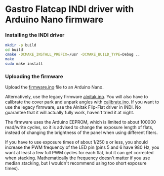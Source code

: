 # Gastro Flatcap INDI driver with Arduino Nano firmware

### Installing the INDI driver
```sh
mkdir -p build
cd build
cmake -DCMAKE_INSTALL_PREFIX=/usr -DCMAKE_BUILD_TYPE=Debug ..
make
sudo make install
```


### Uploading the firmware

Upload the [firmware.ino](firmware/firmware.ino) file to an Arduino Nano.

Alternatively, use the legacy firmware [alnitak.ino](firmware/legacy/alnitak.ino). You will also have to calibrate the cover park and unpark angles with [calibrate.ino](firmware/legacy/calibrate.ino). If you want to use the legacy firmware, use the Alnitak Flip-Flat driver in INDI. No guarantee that it will actually fully work, haven't tried it at night.


The firmware uses the Arduino EEPROM, which is limited to about 100000 read/write cycles, so it is advised to change the exposure length of flats, instead of changing the brightness of the panel when using different fiters.


If you have to use exposure times of about 1/250 s or less, you should increase the PWM frequency of the LED pin (pins 5 and 6 have 980 Hz, you want at least a few full PWM cycles for each flat, but it can get corrected when stacking. Mathematically the frequency doesn't matter if you use median stacking, but I wouldn't recommend using too short exposure times).